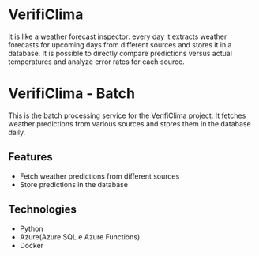 # VerifiClima
It is like a weather forecast inspector: every day it extracts weather forecasts for upcoming days from different sources and stores it in a database.
It is possible to directly compare predictions versus actual temperatures and analyze error rates for each source.

# VerifiClima - Batch
This is the batch processing service for the VerifiClima project. It fetches weather predictions from various sources and stores them in the database daily.

## Features
- Fetch weather predictions from different sources
- Store predictions in the database

## Technologies
- Python
- Azure(Azure SQL e Azure Functions)
- Docker
